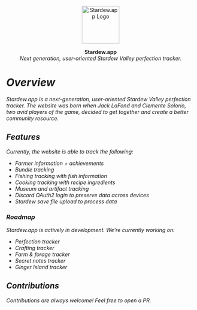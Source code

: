 <p align="center">
    <img align=center src="https://raw.githubusercontent.com/stardewapp/stardew.app/main/public/icon.png" alt="Stardew.app Logo" width="100" /></br>
</p>

<p align="center">
    <strong>Stardew.app</strong></br>
    <i>Next generation, user-oriented Stardew Valley perfection tracker.<i>
</p>

# Overview
Stardew.app is a next-generation, user-oriented Stardew Valley perfection tracker. The website was born when Jack LaFond and Clemente Solorio, two avid players of the game, decided to get together and create a better community resource.

## Features
Currently, the website is able to track the following:
- Farmer information + achievements
- Bundle tracking
- Fishing tracking with fish information
- Cooking tracking with recipe ingredients
- Museum and artifact tracking
- Discord OAuth2 login to preserve data across devices
- Stardew save file upload to process data

### Roadmap
Stardew.app is actively in development. We're currently working on:
- Perfection tracker
- Crafting tracker
- Farm & forage tracker
- Secret notes tracker
- Ginger Island tracker

## Contributions
Contributions are always welcome! Feel free to open a PR.
